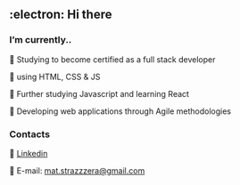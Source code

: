 ## :electron:  Hi there 

### I’m currently..

:small_blue_diamond: Studying to become certified as a full stack developer

:small_blue_diamond: using HTML, CSS & JS

:small_blue_diamond: Further studying Javascript and learning React

:small_blue_diamond: Developing web applications through Agile methodologies

### Contacts

:small_orange_diamond: [Linkedin](https://www.linkedin.com/in/matteo-strazzera-ba26781b8/)

:small_orange_diamond: E-mail: mat.strazzzera@gmail.com
